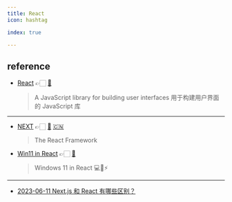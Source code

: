```yaml
---
title: React
icon: hashtag

index: true

---
```


<!-- more -->

## reference

- [React](https://react.dev) 👉🏻 [🐙](https://github.com/facebook/react) 
    > A JavaScript library for building user interfaces
    > 用于构建用户界面的 JavaScript 库

------

- [NEXT](https://nextjs.org) 👉🏻 [🐙](https://github.com/vercel/next.js) [🇨🇳](https://www.nextjs.cn/)
    > The React Framework
- [Win11 in React](https://win11.blueedge.me) 👉🏻 [🐙](https://github.com/blueedgetechno/win11React)
    > Windows 11 in React 💻🌈⚡
------

- [2023-06-11 Next.js 和 React 有哪些区别？](https://www.freecodecamp.org/chinese/news/next-vs-react)